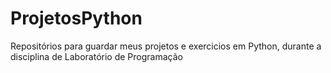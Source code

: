 # ProjetosPython
Repositórios para guardar meus projetos e exercicios em Python, durante a disciplina de Laboratório de Programação
